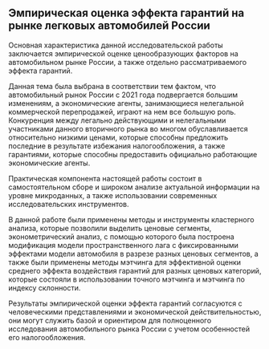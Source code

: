 ## Эмпирическая оценка эффекта гарантий на рынке легковых автомобилей России
Основная характеристика данной исследовательской работы заключается эмпирической оценке ценообразующих факторов на автомобильном рынке России, а также отдельно рассматриваемого эффекта гарантий.  

Данная тема была выбрана в соответствии тем фактом, что автомобильный рынок России с 2021 года подвергается большим изменениям, а экономические агенты, занимающиеся нелегальной коммерческой перепродажей, играют на нем все большую роль. Конкуренция между легально действующими и нелегальными участниками данного вторичного рынка во многом обуславливается относительно низкими ценами, которые способны предложить последние в результате избежания налогообложения, а также гарантиями, которые способны предоставить официально работающие экономические агенты. 

Практическая компонента настоящей работы состоит в самостоятельном сборе и широком анализе актуальной информации на уровне микроданных, а также использовании современных исследовательских инструментов.  

В данной работе были применены методы и инструменты кластерного анализа, которые позволили выделить ценовые сегменты, эконометрический анализ, с помощью которого была построена модификация модели пространственного лага с фиксированными эффектами модели автомобиля в разрезе разных ценовых сегментов, а также были применены методы мэтчинга для эффективной оценки среднего эффекта воздействия гарантий для разных ценовых категорий, которые состояли в использовании точного мэтчинга и мэтчинга по индексу склонности.  

Результаты эмпирической оценки эффекта гарантий согласуются с человеческими представлениями и экономической действительностью, они могут служить базой и ориентиром для полноценного исследования автомобильного рынка России с учетом особенностей его налогообложения.
